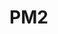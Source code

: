 # PM2

<!-- 
- https://www.bilibili.com/video/BV1yv411B7bu?from=search&seid=6890057964100244296
- https://www.bilibili.com/video/BV1S4411b7eL/?spm_id_from=333.788.videocard.0 
-->
